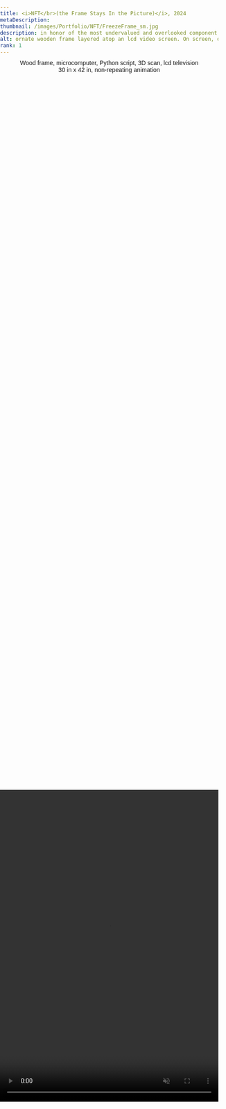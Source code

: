 ```yaml
---
title: <i>NFT</br>(the Frame Stays In the Picture)</i>, 2024
metaDescription:
thumbnail: /images/Portfolio/NFT/FreezeFrame_sm.jpg
description: in honor of the most undervalued and overlooked component of any artpiece - the frame.
alt: ornate wooden frame layered atop an lcd video screen. On screen, digital 3D scans of the wooden frame are sequentially jettisoned softly into the mysteries of outer space.
rank: 1
---
```

<div class="row">
  <div class="col-md-12">
    <p style="font-family: arial; text-align: center; margin-top: -1%">Wood frame, microcomputer, Python script, 3D scan, lcd television</br>30 in x 42 in, non-repeating animation</p>
  </div>
</div>

<style>
  body, html {
    margin: 0;
    padding: 0;
    height: 100%;
    overflow: auto;
  }

  .video-container {
    display: flex;
    justify-content: center;
    align-items: center;
    min-height: 100%;
    padding: 0; /* Reset padding */
  }

  video {
    max-width: 100%;
    max-height: 100%;
    object-fit: contain;
  }

  @media (max-width: 768px) {
    /* Adjust padding on mobile devices */
    .video-container {
      padding: 0;
      height: 100vh; /* Ensure video takes up full viewport height on mobile */
    }
	/* Additional adjustments for mobile layout */
    .col-md-10 {
      padding: 10px;
    }
  }
</style>

<div class="video-container">
  <video width="540" height="720" autoplay loop muted playsinline>
    <source src="/images/Portfolio/NFT/nftMockup-Portrait.mp4" type="video/mp4">
    Your browser does not support the video tag.
  </video>
</div>

<div class="row">
  <div class="col-md-12">
    <p style="font-family: arial; font-size: .75em; font-weight:bold; text-align: center; margin-top: -1%"></p>
  </div>
</div>

<div class="row">
  <div class="col-md-12">
    <p style="font-family: arial; font-size: .75em; font-weight:bold; text-align: center; margin-top: -1%">  </p>
  </div>
</div>

<div class="row">
  <div class="col-md-1">
</div>

<div class="col-md-10">
	<p style="font-family: arial">
	<i>NFT (the Frame Stays In the Picture)</i> is in itself a paradox of concepts.</br>
				Non-Fungible animation existing only in virtual form.</br>
				as a digital 3D scan of a very fungible real-life wooden frame.</br>
				I first exhibited a prototype of this art piece in 2021.</br>
				People stood in front of it, staring and taking pictures.</br>
				I knew I had a hit, and am re-making a better one.</br></br>
				This time showcasing the frame I found on the side of the road on big trash day.</br></br>
				Previously garbage, now presented as a one-of-a-kind story of its own.</br></br>
				The animation is programmed into a Raspberry Pi microcomputer as a live 3D environment, custom written in Python script.</br>
				Each iteration of the 3D frame is uniquely jettisoned into infinite cyberspace.</br>
				Always the same direction, never the same perspective.</br>
				</br>
	</p>
</div>

<div class="row">
  <div class="col-md-1">
  </div>
  <div class="col-md-5">
     <img src="/images/Portfolio/NFT/BigTrash.jpg"></img>
    <p style="font-family: arial; font-size: .75em; font-weight:bold; text-align: center; margin-top: -2%">Big Trash Day</p>
  </div>
  <div class="col-md-1">
  </div>
  <div class="col-md-5">
     <img src="/images/Portfolio/NFT/NewFrame.jpg"></img>
    <p style="font-family: arial; font-size: .75em; font-weight:bold; text-align: center; margin-top: -2%">Ready for 3D Scan + Preview of LCD background</p>
  </div>
</div>